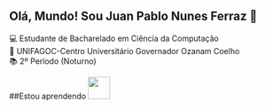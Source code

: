 ## Olá, Mundo! Sou Juan Pablo Nunes Ferraz 👋

💻 Estudante de Bacharelado em Ciência da Computação
<br>
🏫 UNIFAGOC-Centro Universitário Governador Ozanam Coelho
<br>
📚 2º Período (Noturno)

##Estou aprendendo
<img src="https://cdn.jsdelivr.net/gh/devicons/devicon@latest/icons/cplusplus/cplusplus-original.svg" width = "40" height = "40"/>
          
          
         
          
